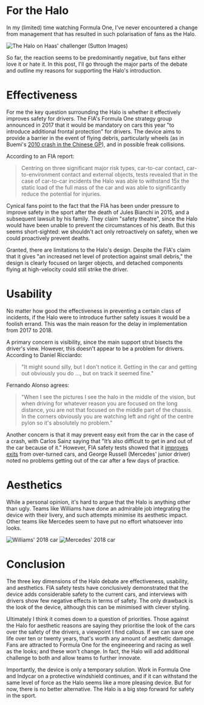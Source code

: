 # For the Halo

In my (limited) time watching Formula One, I've never encountered a change from
management that has resulted in such polarisation of fans as the Halo.

![The Halo on Haas' challenger (Sutton Images)](/images/Halo.jpg)

So far, the reaction seems to be predominantly negative, but fans either love it
or hate it. In this post, I'll go through the major parts of the debate and
outline my reasons for supporting the Halo's introduction.

# Effectiveness

For me the key question surrounding the Halo is whether it effectively improves
safety for drivers. The FIA's Formula One strategy group announced in 2017 that
it would be mandatory on cars this year "to introduce additional frontal
protection" for drivers. The device aims to provide a barrier in the event of
flying debris, particularly wheels (as in Buemi's [2010 crash in the Chinese
GP](https://www.youtube.com/watch?v=xwoCLiyzdgU)), and in possible freak
collisions.

According to an FIA report:

> Centring on three significant major risk types, car-to-car contact,
> car-to-environment contact and external objects, tests revealed that in the
> case of car-to-car incidents the Halo was able to withstand 15x the static
> load of the full mass of the car and was able to significantly reduce the
> potential for injuries.

Cynical fans point to the fact that the FIA has been under pressure to improve
safety in the sport after the death of Jules Bianchi in 2015, and a subsequent
lawsuit by his family. They claim "safety theatre", since the Halo would have
been unable to prevent the circumstances of his death. But this seems
short-sighted: we shouldn't act only retroactively on safety, when we could
proactively prevent deaths.

Granted, there are limitations to the Halo's design. Despite the FIA's claim
that it gives "an increased net level of protection against small debris," the
design is clearly focused on larger objects, and detached components flying at
high-velocity could still strike the driver.

# Usability

No matter how good the effectiveness in preventing a certain class of incidents,
if the Halo were to introduce further safety issues it would be a foolish
errand. This was the main reason for the delay in implementation from 2017 to
2018\.

A primary concern is visibility, since the main support strut bisects the
driver's view. However, this doesn't appear to be a problem for drivers.
According to Daniel Ricciardo:

> "It might sound silly, but I don't notice it. Getting in the car and getting
> out obviously you do ..., but on track it seemed fine."

Fernando Alonso agrees:

> "When I see the pictures I see the halo in the middle of the vision, but when
> driving for whatever reason you are focused on the long distance, you are not
> that focused on the middle part of the chassis. In the corners obviously you
> are watching left and right of the centre pylon so it's absolutely no
> problem."

Another concern is that it may prevent easy exit from the car in the case of a
crash, with Carlos Sainz saying that "It’s also difficult to get in and out of
the car because of it." However, FIA safety tests showed that it [improves
exits](https://www.autosport.com/f1/news/131095/six-key-myths-about-f1-halo-device-busted)
from over-turned cars, and George Russell (Mercedes' junior driver) noted no
problems getting out of the car after a few days of practice.

# Aesthetics

While a personal opinion, it's hard to argue that the Halo is anything other
than ugly. Teams like Williams have done an admirable job integrating the device
with their livery, and such attempts minimise its aesthetic impact. Other teams
like Mercedes seem to have put no effort whatsoever into looks.

![Williams' 2018 car](/images/Williams2018.jpg)
![Mercedes' 2018 car](/images/Mercedes2018.jpg)

# Conclusion

The three key dimensions of the Halo debate are effectiveness, usability, and
aesthetics. FIA safety tests have conclusively demonstrated that the device adds
considerable safety to the current cars, and interviews with drivers show few
negative effects in terms of safety. The only drawback is the look of the
device, although this can be minimised with clever styling.

Ultimately I think it comes down to a question of priorities. Those against the
Halo for aesthetic reasons are saying they prioritise the look of the cars over
the safety of the drivers, a viewpoint I find callous. If we can save one life
over ten or twenty years, that's worth any amount of aesthetic damage. Fans are
attracted to Formula One for the engineeering and racing as well as the looks;
and these won't change. In fact, the Halo will add additional challenge to both
and allow teams to further innovate.

Importantly, the device is only a temporary solution. Work in Formula One and
Indycar on a protective windshield continues, and if it can withstand the same
level of force as the Halo seems like a more pleasing device. But for now, there
is no better alternative. The Halo is a big step forward for safety in the
sport.
